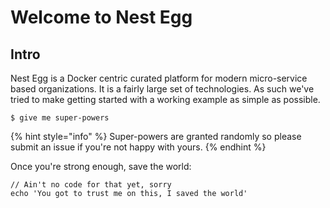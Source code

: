 # Welcome to Nest Egg

## Intro

Nest Egg is a Docker centric curated platform for modern micro-service based organizations. It is a fairly large set of technologies. As such we've tried to make getting started with a working example as simple as possible.



```
$ give me super-powers
```

{% hint style="info" %}
 Super-powers are granted randomly so please submit an issue if you're not happy with yours.
{% endhint %}

Once you're strong enough, save the world:

```
// Ain't no code for that yet, sorry
echo 'You got to trust me on this, I saved the world'
```



